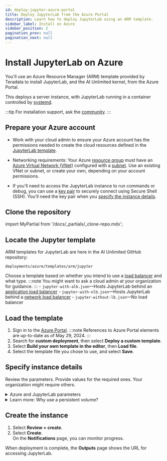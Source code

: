 ```yaml
---
id: deploy-jupyter-azure-portal
title: Deploy JupyterLab from the Azure Portal
description: Learn how to deploy JupyterLab using an ARM template.
sidebar_label: Install on Azure 
sidebar_position: 2
pagination_prev: null
pagination_next: null
---
```


# Install JupyterLab on Azure

You'll use an  Azure Resource Manager (ARM) template provided by Teradata to install JupyterLab, and the AI Unlimited kernel, from the Azure Portal. 

This deploys a server instance, with JupyterLab running in a container controlled by [systemd](/docs/glossary.md#systemd).

:::tip
For installation support, ask the [community](https://support.teradata.com/community?id=community_forum&sys_id=b0aba91597c329d0e6d2bd8c1253affa).
:::


## Prepare your Azure account

- Work with your cloud admin to ensure your Azure account has the permissions needed to create the cloud resources defined in the [JupyterLab template](https://github.com/Teradata/ai-unlimited/tree/develop/deployments/azure/templates/arm/jupyter).

- Networking requirements: Your Azure [resource group](https://learn.microsoft.com/en-us/azure/azure-resource-manager/management/manage-resource-groups-portal) must have an [Azure Virtual Network (VNet)](https://learn.microsoft.com/en-us/azure/virtual-network/quick-create-portal) configured with a [subnet](https://learn.microsoft.com/en-us/azure/virtual-network/virtual-network-manage-subnet?tabs=azure-portal). Use an existing VNet or subnet, or create your own, depending on your account permissions. 

- If you'll need to access the JupyterLab instance to run commands or debug, you can use a [key pair](https://learn.microsoft.com/en-us/azure/virtual-machines/linux/mac-create-ssh-keys) to securely connect using Secure Shell (SSH). You'll need the key pair when you [specify the instance details](#specify-instance-details).


## Clone the repository

import MyPartial from '/docs/_partials/_clone-repo.mdx';

<MyPartial />


## Locate the Jupyter template

ARM templates for JupyterLab are here in the AI Unlimited GitHub repository:

`deployments/azure/templates/arm/jupyter`

Choose a template based on whether you intend to use a [load balancer](/docs/glossary.md#load-balancer) and what type.
:::note
You might want to ask a cloud admin at your organization for guidance.
:::
    - `jupyter-with-alb.json`&mdash;Hosts JupyterLab behind an [application load balancer](/docs/glossary.md#application-load-balancer)
    - `jupyter-with-nlb.json`&mdash;Hosts JupyterLab behind a [network load balancer](/docs/glossary.md#network-load-balancer)
    - `jupyter-without-lb.json`&mdash;No load balancer

## Load the template

1. Sign in to the [Azure Portal](https://portal.azure.com).
   :::note
   References to Azure Portal elements are up-to-date as of May 29, 2024.
   ::: 
2. Search for **custom deployment**, then select **Deploy a custom template**.
3. Select **Build your own template in the editor**, then **Load file**.
4. Select the template file you chose to use, and select **Save**.  


## Specify instance details

Review the parameters. Provide values for the required ones. Your organization might require others.

<details>

<summary>Azure and JupyterLab parameters</summary>

| Parameter | Description | Notes 
|---------|-------------|-----------|
| Subscription | The Azure subscription you want to use for deploying AI Unlimited. | Required<br/>Default: NA<br/>We recommend using an account that is not a Free Trial. |
| Region | The region where you want to deploy AI Unlimited. | Required<br/>Default: NA<br/>Select the Azure region closest to your work location and the data resources to use with AI Unlimited. |
| Resource Group Name | The name of the container that groups together related AI Unlimited resources. | Required<br/>Default: ai-unlimited-jupyter |
| OS Version  | The versions of the operating systems that are available in the current subscription.| Optional  with default<br/>Default: Ubuntu-2004 |
| Instance Type | The instance type that you want to use for AI Unlimited.| Optional<br/>Default: STANDARD_D2_V3<br/>We recommend using the default instance type to save costs. The default instance type is the standard Dv3 series with 2 vCPUs and 8.0 GiB of memory.|
| Network | The name of the network to which you want to deploy the AI Unlimited instance.| Optional<br/>Default: NA| 
| Subnet | The subnetwork to which you want to deploy the AI Unlimited instance.| Required<br/>Default: NA<br/>The subnet must reside in the selected availability zone. |
| Security Group | The virtual firewall that controls inbound and outbound traffic to the instance. | Optional<br/>Default: JupyterSecurityGroup<br/>Security Group is implemented as a set of rules that specify which protocols, ports, and IP addresses or CIDR blocks are allowed to access the instance. Define at least one of Access CIDR, or Security Group to allow inbound traffic unless you create custom security group ingress rules. |
| Access CIDR | The CIDR IP address range that is permitted to access the instance. | Optional<br/>Default: 0.0.0.0/0<br/>We recommend setting this value to a trusted IP range. Define at least one of Access CIDR, or Security Group to allow inbound traffic unless you create custom security group ingress rules. |
| Source App Sec Groups (ASG) | The source application security groups that have permission to connect to the AI Unlimited instance. ASGs let you organize your virtual machines (VMs) based on their specific network security policies. These security policies determine what traffic is or is not permissible on your virtual machine. | Optional<br/>Default: NA<br/>Select an application security group in the same region as the network interface. |
| Destination App Sec Groups | The destination application security Groups that have permission to connect to the AI Unlimited instance. | Optional<br/>Default: NA<br/>Select an application security group in the same region as the network interface. |
| Role Definition ID | The ID of the role to use with AI Unlimited. | Required<br/>Default: NA<br/>Use Azure CLI command- `Get-AzRoleDefinition` command to get your Role Definition ID. |
| Allow Public SSH | Specifies whether you can use secure shell (SSH) keys to connect to VMs in Azure. |  Optional<br/>Default: true |
| Public Key | The public SSH Key that you can use to connect to a VM over SSH. | Optional<br/>Default: NA<br/>This value must start with `ssh-rsa`.  |
| Use Persistent Volume | Specifies whether you want to use persistent volume to store data. See *Learn more: Why use a persistent volume?* below the parameters section. | Optional with default<br/>Default: New<br/>Supported options are: new persistent volume, an existing one, or none, depending on your use case. |
| Persistent Volume Size | The size of the persistent volume that you can attach to the instance, in GB. | Optional<br/>Default: 100<br/>Supports values between 8  and 1000. |
| Existing Persistent Volume | The ID of the existing persistent volume that you can attach to the instance.| Required if Use Persistent Volume is set to Existing<br/>Default: NA<br/>The persistent volume must be in the same availability zone as the AI Unlimited instance. |
| JupyterHttpPort | The port to access the JupyterLab service UI. | Required with default<br/>Default: 8888 |
| JupyterVersion | The version of JupyterLab you want to deploy. | Required with default<br/>Default: latest<br/>The value is a container version tag, for example, latest. |
| JupyterToken | The token or password used to access JupyterLab from the UI.| Required<br/>Default: NA<br/>The token must begin with a letter and contain only alphanumeric characters. The allowed pattern is ^[a-zA-Z][a-zA-Z0-9-]*. |

</details>

<details>

<summary>Learn more: Why use a persistent volume?</summary>

The JupyterLab instance runs in a container and saves its configuration data in a database in the root volume of the instance. This data persists if you shut down, restart, or snapshot and relaunch the instance. 

But a persistent volume stores data for a containerized application beyond the lifetime of the container, pod, or node in which it runs. 

**Without a persistent volume**

If the container, pod, or node crashes or terminates, you lose the JupyterLab configuration data. You can deploy a new JupyterLab instance, but not to the same state as the one that was lost.

**With a persistent volume**

If the container, pod, or node crashes or terminates, and the JupyterLab configuration data is stored in a persistent volume, you can deploy a new JupyterLab instance that has the same configuration as the one that was lost.

**Example**

1. Deploy JupyterLab, and include these parameters:
   - `UsePersistentVolume`: **New**
2. After you create the stack, on the **Outputs** tab, note the `volume-id`.
3. Use JupyterLab.
4. If the JupyterLab instance is lost, deploy JupyterLab again, and include these parameters:
   - `UsePersistentVolume`: **New**
   - `ExistingPersistentVolumeId`: the value you noted in step 2
   
The new JupyterLab instance has the same configuration as the one that was lost.

</details>


## Create the instance

1. Select **Review + create**.
2. Select **Create**.<br />
On the **Notifications** page, you can monitor progress.

When deployment is complete, the **Outputs** page shows the URL for accessing JupyterLab.
 




